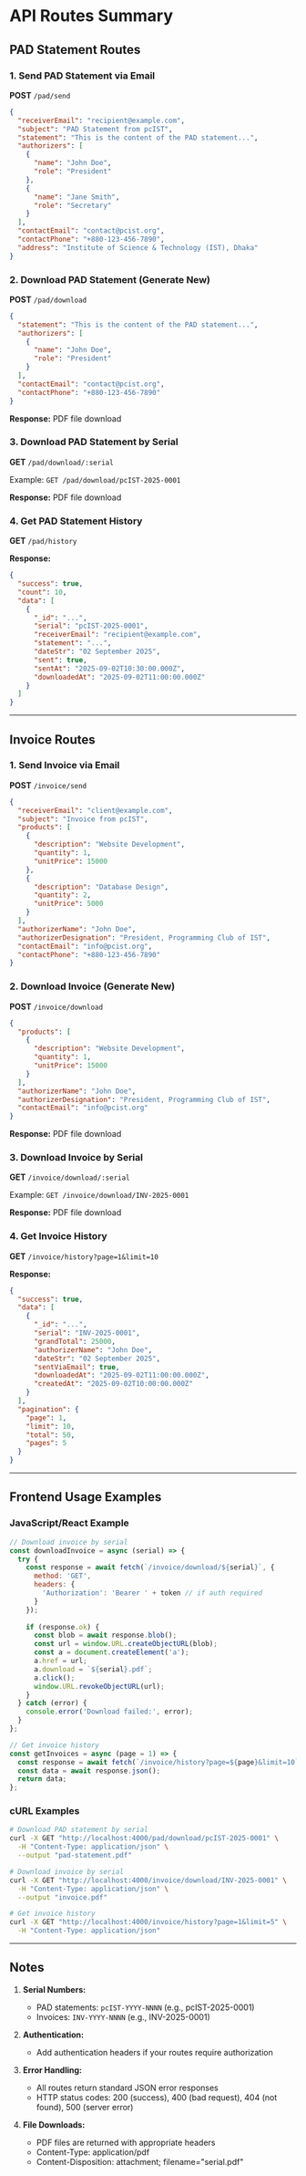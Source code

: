 # API Routes Summary

## PAD Statement Routes

### 1. Send PAD Statement via Email
**POST** `/pad/send`
```json
{
  "receiverEmail": "recipient@example.com",
  "subject": "PAD Statement from pcIST",
  "statement": "This is the content of the PAD statement...",
  "authorizers": [
    {
      "name": "John Doe", 
      "role": "President"
    },
    {
      "name": "Jane Smith", 
      "role": "Secretary"
    }
  ],
  "contactEmail": "contact@pcist.org",
  "contactPhone": "+880-123-456-7890",
  "address": "Institute of Science & Technology (IST), Dhaka"
}
```

### 2. Download PAD Statement (Generate New)
**POST** `/pad/download`
```json
{
  "statement": "This is the content of the PAD statement...",
  "authorizers": [
    {
      "name": "John Doe", 
      "role": "President"
    }
  ],
  "contactEmail": "contact@pcist.org",
  "contactPhone": "+880-123-456-7890"
}
```
**Response:** PDF file download

### 3. Download PAD Statement by Serial
**GET** `/pad/download/:serial`

Example: `GET /pad/download/pcIST-2025-0001`

**Response:** PDF file download

### 4. Get PAD Statement History
**GET** `/pad/history`

**Response:**
```json
{
  "success": true,
  "count": 10,
  "data": [
    {
      "_id": "...",
      "serial": "pcIST-2025-0001",
      "receiverEmail": "recipient@example.com",
      "statement": "...",
      "dateStr": "02 September 2025",
      "sent": true,
      "sentAt": "2025-09-02T10:30:00.000Z",
      "downloadedAt": "2025-09-02T11:00:00.000Z"
    }
  ]
}
```

---

## Invoice Routes

### 1. Send Invoice via Email
**POST** `/invoice/send`
```json
{
  "receiverEmail": "client@example.com",
  "subject": "Invoice from pcIST",
  "products": [
    {
      "description": "Website Development",
      "quantity": 1,
      "unitPrice": 15000
    },
    {
      "description": "Database Design",
      "quantity": 2,
      "unitPrice": 5000
    }
  ],
  "authorizerName": "John Doe",
  "authorizerDesignation": "President, Programming Club of IST",
  "contactEmail": "info@pcist.org",
  "contactPhone": "+880-123-456-7890"
}
```

### 2. Download Invoice (Generate New)
**POST** `/invoice/download`
```json
{
  "products": [
    {
      "description": "Website Development",
      "quantity": 1,
      "unitPrice": 15000
    }
  ],
  "authorizerName": "John Doe",
  "authorizerDesignation": "President, Programming Club of IST",
  "contactEmail": "info@pcist.org"
}
```
**Response:** PDF file download

### 3. Download Invoice by Serial
**GET** `/invoice/download/:serial`

Example: `GET /invoice/download/INV-2025-0001`

**Response:** PDF file download

### 4. Get Invoice History
**GET** `/invoice/history?page=1&limit=10`

**Response:**
```json
{
  "success": true,
  "data": [
    {
      "_id": "...",
      "serial": "INV-2025-0001",
      "grandTotal": 25000,
      "authorizerName": "John Doe",
      "dateStr": "02 September 2025",
      "sentViaEmail": true,
      "downloadedAt": "2025-09-02T11:00:00.000Z",
      "createdAt": "2025-09-02T10:00:00.000Z"
    }
  ],
  "pagination": {
    "page": 1,
    "limit": 10,
    "total": 50,
    "pages": 5
  }
}
```

---

## Frontend Usage Examples

### JavaScript/React Example
```javascript
// Download invoice by serial
const downloadInvoice = async (serial) => {
  try {
    const response = await fetch(`/invoice/download/${serial}`, {
      method: 'GET',
      headers: {
        'Authorization': 'Bearer ' + token // if auth required
      }
    });
    
    if (response.ok) {
      const blob = await response.blob();
      const url = window.URL.createObjectURL(blob);
      const a = document.createElement('a');
      a.href = url;
      a.download = `${serial}.pdf`;
      a.click();
      window.URL.revokeObjectURL(url);
    }
  } catch (error) {
    console.error('Download failed:', error);
  }
};

// Get invoice history
const getInvoices = async (page = 1) => {
  const response = await fetch(`/invoice/history?page=${page}&limit=10`);
  const data = await response.json();
  return data;
};
```

### cURL Examples
```bash
# Download PAD statement by serial
curl -X GET "http://localhost:4000/pad/download/pcIST-2025-0001" \
  -H "Content-Type: application/json" \
  --output "pad-statement.pdf"

# Download invoice by serial
curl -X GET "http://localhost:4000/invoice/download/INV-2025-0001" \
  -H "Content-Type: application/json" \
  --output "invoice.pdf"

# Get invoice history
curl -X GET "http://localhost:4000/invoice/history?page=1&limit=5" \
  -H "Content-Type: application/json"
```

---

## Notes

1. **Serial Numbers:**
   - PAD statements: `pcIST-YYYY-NNNN` (e.g., pcIST-2025-0001)
   - Invoices: `INV-YYYY-NNNN` (e.g., INV-2025-0001)

2. **Authentication:**
   - Add authentication headers if your routes require authorization

3. **Error Handling:**
   - All routes return standard JSON error responses
   - HTTP status codes: 200 (success), 400 (bad request), 404 (not found), 500 (server error)

4. **File Downloads:**
   - PDF files are returned with appropriate headers
   - Content-Type: application/pdf
   - Content-Disposition: attachment; filename="serial.pdf"
